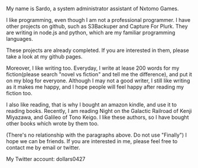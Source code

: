 ﻿My name is Sardo, a system administrator assistant of Nxtomo Games.

I like programming, even though I am not a professional programmer. I have other projects on github, such as S3Backuper and Capture For Plurk. They are writing in node.js and python, which are my familiar programming languages. 

These projects are already completed. If you are interested in them, please take a look at my github pages.

Moreover, I like writing too. Everyday, I write at lease 200 words for my fiction(please search "novel vs fiction" and tell me the difference), and put it on my blog for everyone. Although I may not a good writer, I still like writing as it makes me happy, and I hope people will feel happy after reading my fiction too.

I also like reading, that is why I bought an amazon kindle, and use it to reading books. Recently, I am reading Night on the Galactic Railroad of Kenji Miyazawa, and Galileo of Tono Keigo. I like these authors, so I have bought other books which wrote by them too. 

(There's no relationship with the paragraphs above. Do not use "Finally") I hope we can be friends. If you are interested in me, please feel free to contact me by email or twitter.

My Twitter account: dollars0427
